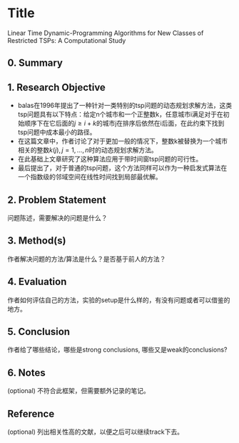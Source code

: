 <!--
 * @Author: your name
 * @Date: 2021-01-30 15:16:52
 * @LastEditTime: 2021-02-01 14:58:01
 * @LastEditors: Please set LastEditors
 * @Description: In User Settings Edit
 * @FilePath: /note_md/papers/2001-balas-B&S.md
-->

# Title
Linear Time Dynamic-Programming Algorithms for New Classes of Restricted TSPs: A Computational Study

## 0. Summary




## 1. Research Objective

- balas在1996年提出了一种针对一类特别的tsp问题的动态规划求解方法，这类tsp问题具有以下特点：给定n个城市和一个正整数k，任意城市i满足对于在初始顺序下在它后面的$j \geq i+k$的城市j在排序后依然在i后面，在此约束下找到tsp问题中成本最小的路径。
- 在这篇文章中，作者讨论了对于更加一般的情况下，整数k被替换为一个城市相关的整数$k(j),j=1,\dots,n$时的动态规划求解方法。
- 在此基础上文章研究了这种算法应用于带时间窗tsp问题的可行性。
- 最后提出了，对于普通的tsp问题，这个方法同样可以作为一种启发式算法在一个指数级的邻域空间在线性时间找到局部最优解。


## 2. Problem Statement

问题陈述，需要解决的问题是什么？


## 3. Method(s)

作者解决问题的方法/算法是什么？是否基于前人的方法？



## 4. Evaluation

作者如何评估自己的方法，实验的setup是什么样的，有没有问题或者可以借鉴的地方。



## 5. Conclusion

作者给了哪些结论，哪些是strong conclusions, 哪些又是weak的conclusions?



## 6. Notes

(optional) 不符合此框架，但需要额外记录的笔记。



## Reference

(optional) 列出相关性高的文献，以便之后可以继续track下去。

